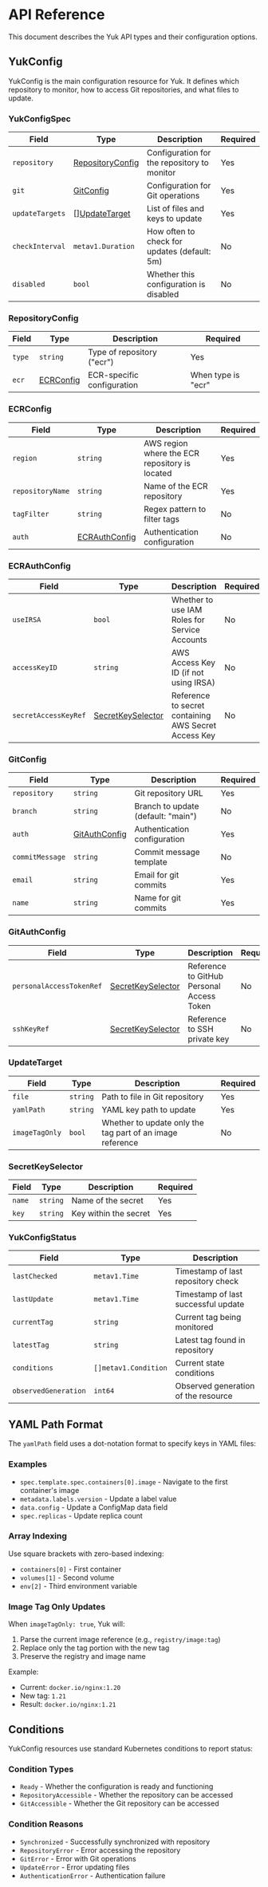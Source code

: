 # API Reference

This document describes the Yuk API types and their configuration options.

## YukConfig

YukConfig is the main configuration resource for Yuk. It defines which repository to monitor, how to access Git repositories, and what files to update.

### YukConfigSpec

| Field | Type | Description | Required |
|-------|------|-------------|----------|
| `repository` | [RepositoryConfig](#repositoryconfig) | Configuration for the repository to monitor | Yes |
| `git` | [GitConfig](#gitconfig) | Configuration for Git operations | Yes |
| `updateTargets` | [][UpdateTarget](#updatetarget) | List of files and keys to update | Yes |
| `checkInterval` | `metav1.Duration` | How often to check for updates (default: 5m) | No |
| `disabled` | `bool` | Whether this configuration is disabled | No |

### RepositoryConfig

| Field | Type | Description | Required |
|-------|------|-------------|----------|
| `type` | `string` | Type of repository ("ecr") | Yes |
| `ecr` | [ECRConfig](#ecrconfig) | ECR-specific configuration | When type is "ecr" |

### ECRConfig

| Field | Type | Description | Required |
|-------|------|-------------|----------|
| `region` | `string` | AWS region where the ECR repository is located | Yes |
| `repositoryName` | `string` | Name of the ECR repository | Yes |
| `tagFilter` | `string` | Regex pattern to filter tags | No |
| `auth` | [ECRAuthConfig](#ecrauthconfig) | Authentication configuration | No |

### ECRAuthConfig

| Field | Type | Description | Required |
|-------|------|-------------|----------|
| `useIRSA` | `bool` | Whether to use IAM Roles for Service Accounts | No |
| `accessKeyID` | `string` | AWS Access Key ID (if not using IRSA) | No |
| `secretAccessKeyRef` | [SecretKeySelector](#secretkeyselector) | Reference to secret containing AWS Secret Access Key | No |

### GitConfig

| Field | Type | Description | Required |
|-------|------|-------------|----------|
| `repository` | `string` | Git repository URL | Yes |
| `branch` | `string` | Branch to update (default: "main") | No |
| `auth` | [GitAuthConfig](#gitauthconfig) | Authentication configuration | Yes |
| `commitMessage` | `string` | Commit message template | No |
| `email` | `string` | Email for git commits | Yes |
| `name` | `string` | Name for git commits | Yes |

### GitAuthConfig

| Field | Type | Description | Required |
|-------|------|-------------|----------|
| `personalAccessTokenRef` | [SecretKeySelector](#secretkeyselector) | Reference to GitHub Personal Access Token | No |
| `sshKeyRef` | [SecretKeySelector](#secretkeyselector) | Reference to SSH private key | No |

### UpdateTarget

| Field | Type | Description | Required |
|-------|------|-------------|----------|
| `file` | `string` | Path to file in Git repository | Yes |
| `yamlPath` | `string` | YAML key path to update | Yes |
| `imageTagOnly` | `bool` | Whether to update only the tag part of an image reference | No |

### SecretKeySelector

| Field | Type | Description | Required |
|-------|------|-------------|----------|
| `name` | `string` | Name of the secret | Yes |
| `key` | `string` | Key within the secret | Yes |

### YukConfigStatus

| Field | Type | Description |
|-------|------|-------------|
| `lastChecked` | `metav1.Time` | Timestamp of last repository check |
| `lastUpdate` | `metav1.Time` | Timestamp of last successful update |
| `currentTag` | `string` | Current tag being monitored |
| `latestTag` | `string` | Latest tag found in repository |
| `conditions` | `[]metav1.Condition` | Current state conditions |
| `observedGeneration` | `int64` | Observed generation of the resource |

## YAML Path Format

The `yamlPath` field uses a dot-notation format to specify keys in YAML files:

### Examples

- `spec.template.spec.containers[0].image` - Navigate to the first container's image
- `metadata.labels.version` - Update a label value
- `data.config` - Update a ConfigMap data field
- `spec.replicas` - Update replica count

### Array Indexing

Use square brackets with zero-based indexing:
- `containers[0]` - First container
- `volumes[1]` - Second volume
- `env[2]` - Third environment variable

### Image Tag Only Updates

When `imageTagOnly: true`, Yuk will:
1. Parse the current image reference (e.g., `registry/image:tag`)
2. Replace only the tag portion with the new tag
3. Preserve the registry and image name

Example:
- Current: `docker.io/nginx:1.20`
- New tag: `1.21`
- Result: `docker.io/nginx:1.21`

## Conditions

YukConfig resources use standard Kubernetes conditions to report status:

### Condition Types

- `Ready` - Whether the configuration is ready and functioning
- `RepositoryAccessible` - Whether the repository can be accessed
- `GitAccessible` - Whether the Git repository can be accessed

### Condition Reasons

- `Synchronized` - Successfully synchronized with repository
- `RepositoryError` - Error accessing the repository
- `GitError` - Error with Git operations
- `UpdateError` - Error updating files
- `AuthenticationError` - Authentication failure